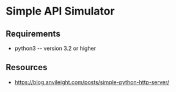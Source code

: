 # Simple API Simulator


## Requirements

* python3 -- version 3.2 or higher


## Resources

* https://blog.anvileight.com/posts/simple-python-http-server/
